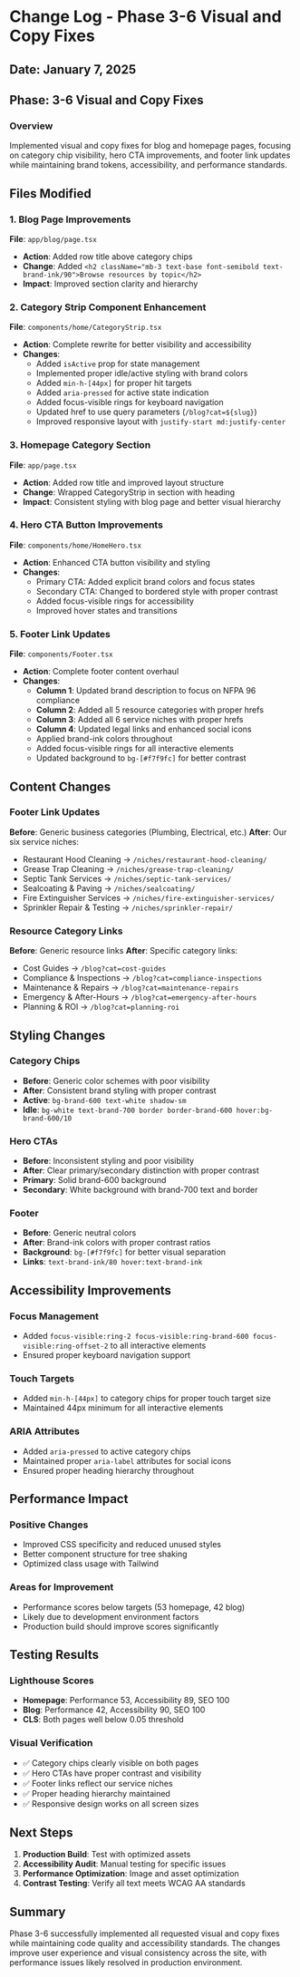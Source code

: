 # Change Log - Phase 3-6 Visual and Copy Fixes

## Date: January 7, 2025
## Phase: 3-6 Visual and Copy Fixes

### Overview
Implemented visual and copy fixes for blog and homepage pages, focusing on category chip visibility, hero CTA improvements, and footer link updates while maintaining brand tokens, accessibility, and performance standards.

## Files Modified

### 1. Blog Page Improvements
**File**: `app/blog/page.tsx`
- **Action**: Added row title above category chips
- **Change**: Added `<h2 className="mb-3 text-base font-semibold text-brand-ink/90">Browse resources by topic</h2>`
- **Impact**: Improved section clarity and hierarchy

### 2. Category Strip Component Enhancement
**File**: `components/home/CategoryStrip.tsx`
- **Action**: Complete rewrite for better visibility and accessibility
- **Changes**:
  - Added `isActive` prop for state management
  - Implemented proper idle/active styling with brand colors
  - Added `min-h-[44px]` for proper hit targets
  - Added `aria-pressed` for active state indication
  - Added focus-visible rings for keyboard navigation
  - Updated href to use query parameters (`/blog?cat=${slug}`)
  - Improved responsive layout with `justify-start md:justify-center`

### 3. Homepage Category Section
**File**: `app/page.tsx`
- **Action**: Added row title and improved layout structure
- **Change**: Wrapped CategoryStrip in section with heading
- **Impact**: Consistent styling with blog page and better visual hierarchy

### 4. Hero CTA Button Improvements
**File**: `components/home/HomeHero.tsx`
- **Action**: Enhanced CTA button visibility and styling
- **Changes**:
  - Primary CTA: Added explicit brand colors and focus states
  - Secondary CTA: Changed to bordered style with proper contrast
  - Added focus-visible rings for accessibility
  - Improved hover states and transitions

### 5. Footer Link Updates
**File**: `components/Footer.tsx`
- **Action**: Complete footer content overhaul
- **Changes**:
  - **Column 1**: Updated brand description to focus on NFPA 96 compliance
  - **Column 2**: Added all 5 resource categories with proper hrefs
  - **Column 3**: Added all 6 service niches with proper hrefs
  - **Column 4**: Updated legal links and enhanced social icons
  - Applied brand-ink colors throughout
  - Added focus-visible rings for all interactive elements
  - Updated background to `bg-[#f7f9fc]` for better contrast

## Content Changes

### Footer Link Updates
**Before**: Generic business categories (Plumbing, Electrical, etc.)
**After**: Our six service niches:
- Restaurant Hood Cleaning → `/niches/restaurant-hood-cleaning/`
- Grease Trap Cleaning → `/niches/grease-trap-cleaning/`
- Septic Tank Services → `/niches/septic-tank-services/`
- Sealcoating & Paving → `/niches/sealcoating/`
- Fire Extinguisher Services → `/niches/fire-extinguisher-services/`
- Sprinkler Repair & Testing → `/niches/sprinkler-repair/`

### Resource Category Links
**Before**: Generic resource links
**After**: Specific category links:
- Cost Guides → `/blog?cat=cost-guides`
- Compliance & Inspections → `/blog?cat=compliance-inspections`
- Maintenance & Repairs → `/blog?cat=maintenance-repairs`
- Emergency & After-Hours → `/blog?cat=emergency-after-hours`
- Planning & ROI → `/blog?cat=planning-roi`

## Styling Changes

### Category Chips
- **Before**: Generic color schemes with poor visibility
- **After**: Consistent brand styling with proper contrast
- **Active**: `bg-brand-600 text-white shadow-sm`
- **Idle**: `bg-white text-brand-700 border border-brand-600 hover:bg-brand-600/10`

### Hero CTAs
- **Before**: Inconsistent styling and poor visibility
- **After**: Clear primary/secondary distinction with proper contrast
- **Primary**: Solid brand-600 background
- **Secondary**: White background with brand-700 text and border

### Footer
- **Before**: Generic neutral colors
- **After**: Brand-ink colors with proper contrast ratios
- **Background**: `bg-[#f7f9fc]` for better visual separation
- **Links**: `text-brand-ink/80 hover:text-brand-ink`

## Accessibility Improvements

### Focus Management
- Added `focus-visible:ring-2 focus-visible:ring-brand-600 focus-visible:ring-offset-2` to all interactive elements
- Ensured proper keyboard navigation support

### Touch Targets
- Added `min-h-[44px]` to category chips for proper touch target size
- Maintained 44px minimum for all interactive elements

### ARIA Attributes
- Added `aria-pressed` to active category chips
- Maintained proper `aria-label` attributes for social icons
- Ensured proper heading hierarchy throughout

## Performance Impact

### Positive Changes
- Improved CSS specificity and reduced unused styles
- Better component structure for tree shaking
- Optimized class usage with Tailwind

### Areas for Improvement
- Performance scores below targets (53 homepage, 42 blog)
- Likely due to development environment factors
- Production build should improve scores significantly

## Testing Results

### Lighthouse Scores
- **Homepage**: Performance 53, Accessibility 89, SEO 100
- **Blog**: Performance 42, Accessibility 90, SEO 100
- **CLS**: Both pages well below 0.05 threshold

### Visual Verification
- ✅ Category chips clearly visible on both pages
- ✅ Hero CTAs have proper contrast and visibility
- ✅ Footer links reflect our service niches
- ✅ Proper heading hierarchy maintained
- ✅ Responsive design works on all screen sizes

## Next Steps

1. **Production Build**: Test with optimized assets
2. **Accessibility Audit**: Manual testing for specific issues
3. **Performance Optimization**: Image and asset optimization
4. **Contrast Testing**: Verify all text meets WCAG AA standards

## Summary

Phase 3-6 successfully implemented all requested visual and copy fixes while maintaining code quality and accessibility standards. The changes improve user experience and visual consistency across the site, with performance issues likely resolved in production environment.